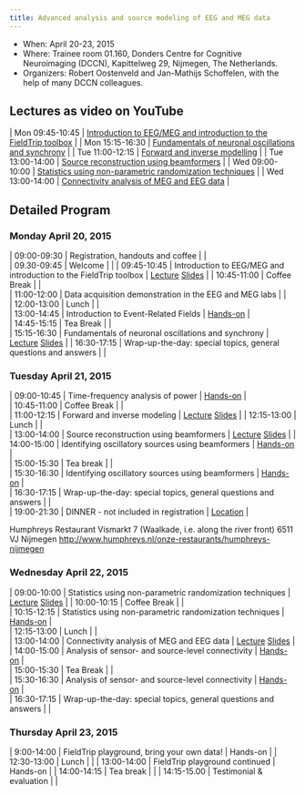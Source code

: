 ```yaml
---
title: Advanced analysis and source modeling of EEG and MEG data
---
```


- When: April 20-23, 2015
- Where: Trainee room 01.160, Donders Centre for Cognitive Neuroimaging (DCCN), Kapittelweg 29, Nijmegen, The Netherlands.
- Organizers: Robert Oostenveld and Jan-Mathijs Schoffelen, with the help of many DCCN colleagues.

## Lectures as video on YouTube

| Mon 09:45-10:45 | [Introduction to EEG/MEG and introduction to the FieldTrip toolbox](https://www.youtube.com/watch?v=eUVL_twWNdk) |
| Mon 15:15-16:30 | [Fundamentals of neuronal oscillations and synchrony](https://www.youtube.com/watch?v=vwPpSglPJTE) |
| Tue 11:00-12:15 | [Forward and inverse modelling](https://www.youtube.com/watch?v=86f5_x9SVQQ) |
| Tue 13:00-14:00 | [Source reconstruction using beamformers](https://www.youtube.com/watch?v=Ez72OFjSABs) |
| Wed 09:00-10:00 | [Statistics using non-parametric randomization techniques](https://www.youtube.com/watch?v=x0hR-VsHZj8) |
| Wed 13:00-14:00 | [Connectivity analysis of MEG and EEG data](https://www.youtube.com/watch?v=ZBwh0Vm4fh4) |

## Detailed Program

### Monday April 20, 2015

| 09:00-09:30 | Registration, handouts and coffee | |  
 | 09.30-09:45 | Welcome | |
| 09:45-10:45 | Introduction to EEG/MEG and introduction to the FieldTrip toolbox | [Lecture](https://www.youtube.com/watch?v=eUVL_twWNdk) [Slides](https://download.fieldtriptoolbox.org/workshop/toolkit2015/slides/robert_introduction.pdf) |
| 10:45-11:00 | Coffee Break | |  
 | 11:00-12:00 | Data acquisition demonstration in the EEG and MEG labs | |  
 | 12:00-13:00 | Lunch | |  
 | 13:00-14:45 | Introduction to Event-Related Fields | [Hands-on](/tutorial/sensor/eventrelatedaveraging) |  
 | 14:45-15:15 | Tea Break | |  
 | 15:15-16:30 | Fundamentals of neuronal oscillations and synchrony | [Lecture](https://www.youtube.com/watch?v=vwPpSglPJTE) [Slides](https://download.fieldtriptoolbox.org/workshop/toolkit2015/slides/nietzsche_oscillations.pdf) |
| 16:30-17:15 | Wrap-up-the-day: special topics, general questions and answers | |

### Tuesday April 21, 2015

| 09:00-10:45 | Time-frequency analysis of power | [Hands-on](/tutorial/sensor/timefrequencyanalysis) |  
 | 10:45-11:00 | Coffee Break | |  
 | 11:00-12:15 | Forward and inverse modeling | [Lecture](https://www.youtube.com/watch?v=86f5_x9SVQQ) [Slides](https://download.fieldtriptoolbox.org/workshop/toolkit2015/slides/robert_forward_and_inverse.pdf) |
| 12:15-13:00 | Lunch | |  
 | 13:00-14:00 | Source reconstruction using beamformers | [Lecture](https://www.youtube.com/watch?v=Ez72OFjSABs) [Slides](https://download.fieldtriptoolbox.org/workshop/toolkit2015/slides/tzvetan_beamforming.pdf) |
| 14:00-15:00 | Identifying oscillatory sources using beamformers | [Hands-on](/tutorial/source/beamformer) |  
 | 15:00-15:30 | Tea break | |  
 | 15:30-16:30 | Identifying oscillatory sources using beamformers | [Hands-on](/tutorial/source/beamformer) |  
 | 16:30-17:15 | Wrap-up-the-day: special topics, general questions and answers | |  
 | 19:00-21:30 | DINNER - not included in registration | [Location](https://www.google.nl/maps/place/Humphrey's+Restaurant/@51.849361,5.865258,17z/data=!4m7!1m4!3m3!1s0x47c70846a3920f8b/0x9fa5f2e2c6e3c91a!2sHumphrey's+Restaurant!3b1!3m1!1s0x47c70846a3920f8b/0x9fa5f2e2c6e3c91a?hl=nl) |

Humphreys Restaurant
Vismarkt 7 (Waalkade, i.e. along the river front)
6511 VJ Nijmegen
http://www.humphreys.nl/onze-restaurants/humphreys-nijmegen

### Wednesday April 22, 2015

| 09:00-10:00 | Statistics using non-parametric randomization techniques | [Lecture](https://www.youtube.com/watch?v=x0hR-VsHZj8) [Slides](https://download.fieldtriptoolbox.org/workshop/toolkit2015/slides/eric_statistics.pdf) |
| 10:00-10:15 | Coffee Break | |  
 | 10:15-12:15 | Statistics using non-parametric randomization techniques | [Hands-on](/tutorial/stats/cluster_permutation_timelock) |  
 | 12:15-13:00 | Lunch | |  
 | 13:00-14:00 | Connectivity analysis of MEG and EEG data | [Lecture](https://www.youtube.com/watch?v=ZBwh0Vm4fh4) [Slides](https://download.fieldtriptoolbox.org/workshop/toolkit2015/slides/jan-mathijs_connectivity.pdf) |
| 14:00-15:00 | Analysis of sensor- and source-level connectivity | [Hands-on](/tutorial/connectivity/connectivityextended) |  
 | 15:00-15:30 | Tea Break | |  
 | 15:30-16:30 | Analysis of sensor- and source-level connectivity | [Hands-on](/tutorial/connectivity/connectivityextended) |  
 | 16:30-17:15 | Wrap-up-the-day: special topics, general questions and answers | |

### Thursday April 23, 2015

| 9:00-14:00 | FieldTrip playground, bring your own data! | Hands-on |
| 12:30-13:00 | Lunch | |
| 13:00-14:00 | FieldTrip playground continued | Hands-on |
| 14:00-14:15 | Tea break | |
| 14:15-15.00 | Testimonial & evaluation | |
